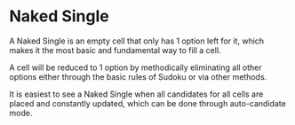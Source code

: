# Naked Single

A Naked Single is an empty cell that only has 1 option left for it, which makes it the most basic and fundamental way to fill a cell.

A cell will be reduced to 1 option by methodically eliminating all other options either through the basic rules of Sudoku or via other methods.

It is easiest to see a Naked Single when all candidates for all cells are placed and constantly updated, which can be done through auto-candidate mode.